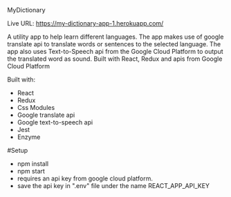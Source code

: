 MyDictionary

Live URL: https://my-dictionary-app-1.herokuapp.com/

A utility app to help learn different languages. The app makes use of google translate api to translate words or sentences to the selected language. The app also uses Text-to-Speech api from the Google Cloud Platform to output the translated word as sound. Built with React, Redux and apis from Google Cloud Platform


Built with: 
- React
- Redux 
- Css Modules
- Google translate api
- Google text-to-speech api
- Jest
- Enzyme


#Setup

- npm install
- npm start
- requires an api key from google cloud platform. 
- save the api key in ".env" file under the name REACT_APP_API_KEY
